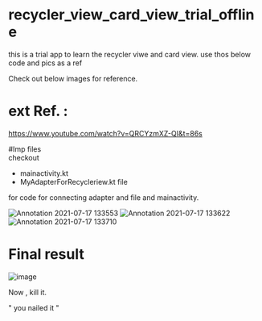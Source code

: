 # recycler_view_card_view_trial_offline
this is a trial app to learn the recycler viwe and card view.  use thos below code and pics as a ref



Check out below images for reference.
# ext Ref. : 
https://www.youtube.com/watch?v=QRCYzmXZ-QI&t=86s

#Imp files  
checkout 
-  mainactivity.kt 
- MyAdapterForRecycleriew.kt file

for code for connecting adapter and file and mainactivity.

![Annotation 2021-07-17 133553](https://user-images.githubusercontent.com/58788722/126030750-e036a7db-3f20-4b28-ac7e-c81847a0fbbe.png)
![Annotation 2021-07-17 133622](https://user-images.githubusercontent.com/58788722/126030752-fc67d0c7-0a46-4fa5-9321-c4fa52573413.png)
![Annotation 2021-07-17 133710](https://user-images.githubusercontent.com/58788722/126030753-c118d2fb-6f06-4bab-b1eb-4ea86d7fc13f.png)

# Final result

![image](https://user-images.githubusercontent.com/58788722/126030874-e23411a3-317c-491b-9883-70322df89d8b.png)


 Now ,   kill it.

" you  nailed it "
